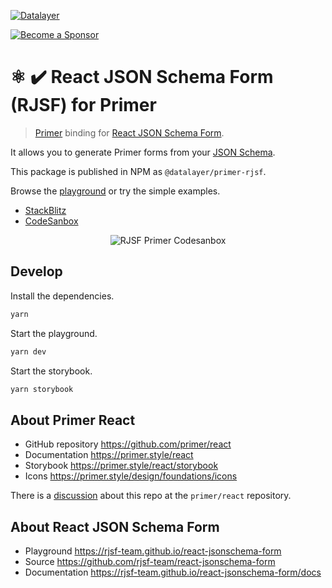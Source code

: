 [![Datalayer](https://assets.datalayer.design/datalayer-25.svg)](https://datalayer.io)

[![Become a Sponsor](https://img.shields.io/static/v1?label=Become%20a%20Sponsor&message=%E2%9D%A4&logo=GitHub&style=flat&color=1ABC9C)](https://github.com/sponsors/datalayer)

# ⚛️ ✔️ React JSON Schema Form (RJSF) for Primer

> [Primer](https://github.com/primer/react) binding for [React JSON Schema Form](https://github.com/rjsf-team/react-jsonschema-form).

It allows you to generate Primer forms from your [JSON Schema](https://json-schema.org).

This package is published in NPM as `@datalayer/primer-rjsf`.

Browse the [playground](https://datalayer.github.io/primer-rjsf) or try the simple examples.

- [StackBlitz](https://stackblitz.com/edit/primer-rjsf-khkhzq?file=App.tsx)
- [CodeSanbox](https://codesandbox.io/p/sandbox/primer-rjsf-example-4kcrrp?file=%2Fpackage.json)

<div align="center" style="text-align: center">
  <img alt="RJSF Primer Codesanbox" src="https://datalayer-examples.s3.amazonaws.com/primer-rjsf.png" />
</div>

## Develop

Install the dependencies.

```bash
yarn
```

Start the playground.

```bash
yarn dev
```

Start the storybook.

```bash
yarn storybook
```

## About Primer React

- GitHub repository https://github.com/primer/react
- Documentation https://primer.style/react
- Storybook https://primer.style/react/storybook
- Icons https://primer.style/design/foundations/icons

There is a [discussion](https://github.com/primer/react/discussions/3152) about this repo at the `primer/react` repository.

## About React JSON Schema Form

- Playground https://rjsf-team.github.io/react-jsonschema-form
- Source https://github.com/rjsf-team/react-jsonschema-form
- Documentation https://rjsf-team.github.io/react-jsonschema-form/docs
